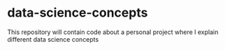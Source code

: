 # data-science-concepts
This repository will contain code about a personal project where I explain different data science concepts

